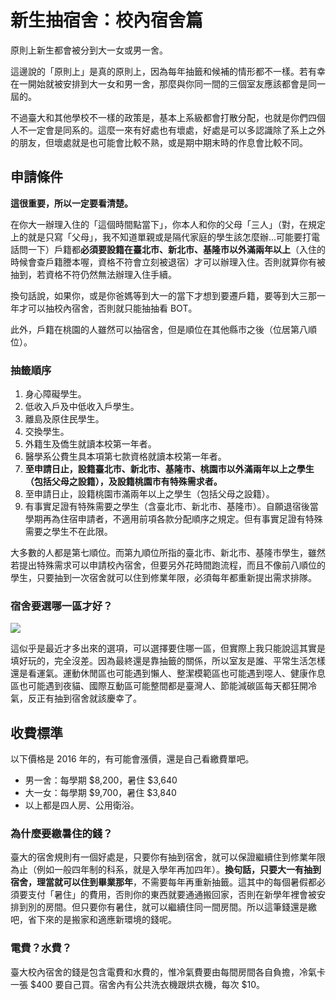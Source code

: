 # 新生抽宿舍：校內宿舍篇

原則上新生都會被分到大一女或男一舍。

這邊說的「原則上」是真的原則上，因為每年抽籤和候補的情形都不一樣。若有幸在一開始就被安排到大一女和男一舍，那麼與你同一間的三個室友應該都會是同一屆的。

不過臺大和其他學校不一樣的政策是，基本上系級都會打散分配，也就是你們四個人不一定會是同系的。這麼一來有好處也有壞處，好處是可以多認識除了系上之外的朋友，但壞處就是也可能會比較不熟，或是期中期末時的作息會比較不同。

## 申請條件

**這很重要，所以一定要看清楚。**

在你大一辦理入住的「這個時間點當下」，你本人和你的父母「三人」（對，在規定上的就是只寫「父母」，我不知道單親或是隔代家庭的學生該怎麼辦...可能要打電話問一下）戶籍都**必須要設籍在臺北市、新北市、基隆市以外滿兩年以上**（入住的時候會查戶籍謄本喔，資格不符會立刻被退宿）才可以辦理入住。否則就算你有被抽到，若資格不符仍然無法辦理入住手續。

換句話說，如果你，或是你爸媽等到大一的當下才想到要遷戶籍，要等到大三那一年才可以抽校內宿舍，否則就只能抽抽看 BOT。

此外，戶籍在桃園的人雖然可以抽宿舍，但是順位在其他縣市之後（位居第八順位）。

### 抽籤順序

1. 身心障礙學生。
2. 低收入戶及中低收入戶學生。
3. 離島及原住民學生。
4. 交換學生。
5. 外籍生及僑生就讀本校第一年者。
6. 醫學系公費生具本項第七款資格就讀本校第一年者。
7. **至申請日止，設籍臺北市、新北市、基隆市、桃園市以外滿兩年以上之學生（包括父母之設籍），及設籍桃園市有特殊需求者。**
8. 至申請日止，設籍桃園市滿兩年以上之學生（包括父母之設籍）。
9. 有事實足證有特殊需要之學生（含臺北市、新北市、基隆市）。自願退宿後當學期再為住宿申請者，不適用前項各款分配順序之規定。但有事實足證有特殊需要之學生不在此限。

大多數的人都是第七順位。而第九順位所指的臺北市、新北市、基隆市學生，雖然若提出特殊需求可以申請校內宿舍，但要另外花時間跑流程，而且不像前八順位的學生，只要抽到一次宿舍就可以住到修業年限，必須每年都重新提出需求排隊。

### 宿舍要選哪一區才好？

![](/img/dorm.jpg)

這似乎是最近才多出來的選項，可以選擇要住哪一區，但實際上我只能說這其實是填好玩的，完全沒差。因為最終還是靠抽籤的關係，所以室友是誰、平常生活怎樣還是看運氣。運動休閒區也可能遇到懶人、整潔模範區也可能遇到噁人、健康作息區也可能遇到夜貓、國際互動區可能整間都是臺灣人、節能減碳區每天都狂開冷氣，反正有抽到宿舍就該慶幸了。

## 收費標準

以下價格是 2016 年的，有可能會漲價，還是自己看繳費單吧。

- 男一舍：每學期 $8,200，暑住 $3,640 
- 大一女：每學期 $9,700，暑住 $3,840 
- 以上都是四人房、公用衛浴。

### 為什麼要繳暑住的錢？

臺大的宿舍規則有一個好處是，只要你有抽到宿舍，就可以保證繼續住到修業年限為止（例如一般四年制的科系，就是入學年再加四年）。**換句話，只要大一有抽到宿舍，理當就可以住到畢業那年**，不需要每年再重新抽籤。這其中的每個暑假都必須要支付「暑住」的費用，否則你的東西就要通通搬回家，否則在新學年裡會被安排到別的房間。但只要你有暑住，就可以繼續住同一間房間。所以這筆錢還是繳吧，省下來的是搬家和適應新環境的錢呢。

### 電費？水費？

臺大校內宿舍的錢是包含電費和水費的，惟冷氣費要由每間房間各自負擔，冷氣卡一張 $400 要自己買。宿舍內有公共洗衣機跟烘衣機，每次 $10。

